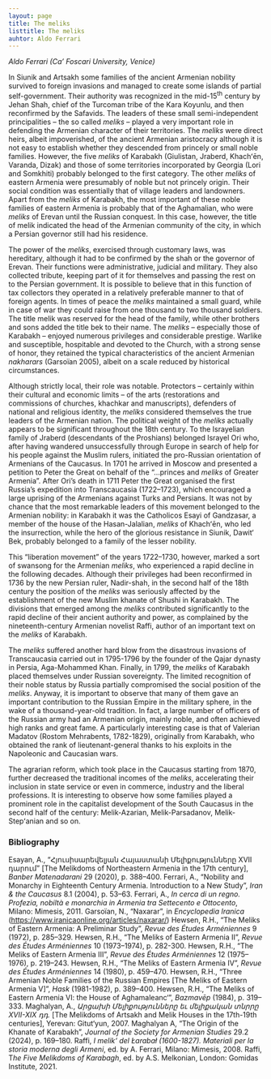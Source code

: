 ```yaml
---
layout: page
title: The meliks
listtitle: The meliks
auhtor: Aldo Ferrari
---
```


*Aldo Ferrari (Ca’ Foscari University, Venice)*

In Siunik and Artsakh some families of the ancient Armenian nobility survived to foreign invasions and managed to create some islands of partial self-government. Their authority was recognized in the mid-15<sup>th</sup> century by Jehan Shah, chief of the Turcoman tribe of the Kara Koyunlu, and then reconfirmed by the Safavids. The leaders of these small semi-independent principalities – the so called *meliks* – played a very important role in defending the Armenian character of their territories. The *meliks* were direct heirs, albeit impoverished, of the ancient Armenian aristocracy although it is not easy to establish whether they descended from princely or small noble families. However, the five *meliks* of Karabakh (Giulistan, Jraberd, Khachʻēn, Varanda, Dizak) and those of some territories incorporated by Georgia (Lori and Somkhiti) probably belonged to the first category. The other *meliks* of eastern Armenia were presumably of noble but not princely origin. Their social condition was essentially that of village leaders and landowners. Apart from the *meliks* of Karabakh, the most important of these noble families of eastern Armenia is probably that of the Aghamalian, who were *meliks* of Erevan until the Russian conquest. In this case, however, the title of melik indicated the head of the Armenian community of the city, in which a Persian governor still had his residence.

The power of the *meliks*, exercised through customary laws, was hereditary, although it had to be confirmed by the shah or the governor of Erevan. Their functions were administrative, judicial and military. They also collected tribute, keeping part of it for themselves and passing the rest on to the Persian government. It is possible to believe that in this function of tax collectors they operated in a relatively preferable manner to that of foreign agents. In times of peace the *meliks* maintained a small guard, while in case of war they could raise from one thousand to two thousand soldiers. The title melik was reserved for the head of the family, while other brothers and sons added the title bek to their name. The *meliks* – especially those of Karabakh – enjoyed numerous privileges and considerable prestige. Warlike and susceptible, hospitable and devoted to the Church, with a strong sense of honor, they retained the typical characteristics of the ancient Armenian *nakharars* (Garsoïan 2005), albeit on a scale reduced by historical circumstances.

Although strictly local, their role was notable. Protectors – certainly within their cultural and economic limits – of the arts (restorations and commissions of churches, khachkar and manuscripts), defenders of national and religious identity, the *meliks* considered themselves the true leaders of the Armenian nation. The political weight of the *meliks* actually appears to be significant throughout the 18th century. To the Israyelian family of Jraberd (descendants of the Proshians) belonged Israyel Ori who, after having wandered unsuccessfully through Europe in search of help for his people against the Muslim rulers, initiated the pro-Russian orientation of Armenians of the Caucasus. In 1701 he arrived in Moscow and presented a petition to Peter the Great on behalf of the “…princes and *meliks* of Greater Armenia”. After Ori’s death in 1711 Peter the Great organised the first Russia’s expedition into Transcaucasia (1722–1723), which encouraged a large uprising of the Armenians against Turks and Persians. It was not by chance that the most remarkable leaders of this movement belonged to the Armenian nobility: in Karabakh it was the Catholicos Esayi of Gandzasar, a member of the house of the Hasan-Jalalian, *meliks* of Khachʻēn, who led the insurrection, while the hero of the glorious resistance in Siunik, Dawit‘ Bek, probably belonged to a family of the lesser nobility.

This “liberation movement” of the years 1722–1730, however, marked a sort of swansong for the Armenian *meliks*, who experienced a rapid decline in the following decades. Although their privileges had been reconfirmed in 1736 by the new Persian ruler, Nadir-shah, in the second half of the 18th century the position of the *meliks* was seriously affected by the establishment of the new Muslim khanate of Shushi in Karabakh. The divisions that emerged among the *meliks* contributed significantly to the rapid decline of their ancient authority and power, as complained by the nineteenth-century Armenian novelist Raffi, author of an important text on the *meliks* of Karabakh.
 
The *meliks* suffered another hard blow from the disastrous invasions of Transcaucasia carried out in 1795-1796 by the founder of the Qajar dynasty in Persia, Aga-Mohammed Khan. Finally, in 1799, the *meliks* of Karabakh placed themselves under Russian sovereignty. The limited recognition of their noble status by Russia partially compromised the social position of the *meliks*. Anyway, it is important to observe that many of them gave an important contribution to the Russian Empire in the military sphere, in the wake of a thousand-year-old tradition. In fact, a large number of officers of the Russian army had an Armenian origin, mainly noble, and often achieved high ranks and great fame. A particularly interesting case is that of Valerian Madatov (Rostom Mehrabents, 1782-1829), originally from Karabakh, who obtained the rank of lieutenant-general thanks to his exploits in the Napoleonic and Caucasian wars.

The agrarian reform, which took place in the Caucasus starting from 1870, further decreased the traditional incomes of the *meliks*, accelerating their inclusion in state service or even in commerce, industry and the liberal professions. It is interesting to observe how some families played a prominent role in the capitalist development of the South Caucasus in the second half of the century: Melik-Azarian, Melik-Parsadanov, Melik-Stepʻanian and so on.

### Bibliography

Esayan, A., “Հյուսիսարեվելյան Հայաստանի Մելիքությունները XVII դարում” \[The Melikdoms of Northeastern Armenia in the 17th century\], *Banber Matenadarani* 29 (2020), p. 388–400. 
Ferrari, A., “Nobility and Monarchy in Eighteenth Century Armenia. Introduction to a New Study”, *Iran & the Caucasus* 8.1 (2004), p. 53–63.
Ferrari, A., *In cerca di un regno. Profezia, nobiltà e monarchia in Armenia tra Settecento e Ottocento*, Milano: Mimesis, 2011.
Garsoïan, N., “Naxarar”, in *Encyclopedia Iranica* (<https://www.iranicaonline.org/articles/naxarar/>)
Hewsen, R.H., “The Meliks of Eastern Armenia: A Preliminar Study”, *Revue des Études Arméniennes* 9 (1972), p. 285–329.
Hewsen, R.H., “The Meliks of Eastern Armenia II”, *Revue des Études Arméniennes* 10 (1973–1974), p. 282-300.
Hewsen, R.H., “The Meliks of Eastern Armenia III”, *Revue des Études Arméniennes* 12 (1975–1976), p. 219–243.
Hewsen, R.H., “The Meliks of Eastern Armenia IV”, *Revue des Études Arméniennes* 14 (1980), p. 459–470.
Hewsen, R.H., “Three Armenian Noble Families of the Russian Empires \[The Meliks of Eastern Armenia V\]”, *Hask* (1981-1982), p. 389–400.
Hewsen, R.H., “The Meliks of Eastern Armenia VI: the House of Aghamaleanc‘”, *Bazmavēp* (1984), p. 319–333.
Maghalyan, A., *Արցախի Մելիքությունները եւ մելիքական տնրրը XVII-XIX դդ.* \[The Melikdoms of Artsakh and Melik Houses in the 17th-19th centuries\], Yerevan: Gitut‘yun, 2007.
Maghalyan A, “The Origin of the Khanate of Karabakh”, *Journal of the Society for Armenian Studies* 29.2 (2024), p. 169–180.
 Raffi, *I melik‘ del Łarabał (1600-1827). Materiali per la storia moderna degli Armeni*, ed. by A. Ferrari, Milano: Mimesis, 2008.
Raffi, T*he Five Melikdoms of Karabagh*, ed. by A.S. Melkonian, London: Gomidas Institute, 2021.
